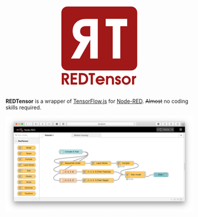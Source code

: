 <p align="center">
  <img src="./images/red_tensor_logo.png">
  <br/>
  <br/>
</p>

**REDTensor** is a wrapper of [TensorFlow.js](https://js.tensorflow.org) for [Node-RED](https://nodered.org). ~~Almost~~ no coding skills required.

<p align="center">
<img src="./images/red-tensor-example.png">
</p>
